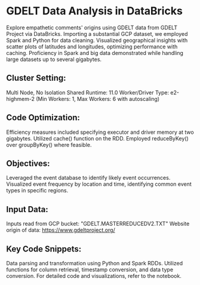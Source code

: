 # GDELT Data Analysis in DataBricks

Explore empathetic comments' origins using GDELT data from GDELT Project via DataBricks. Importing a substantial GCP dataset, we employed Spark and Python for data cleaning. Visualized geographical insights with scatter plots of latitudes and longitudes, optimizing performance with caching. Proficiency in Spark and big data demonstrated while handling large datasets up to several gigabytes.

## Cluster Setting:
Multi Node, No Isolation Shared
Runtime: 11.0
Worker/Driver Type: e2-highmem-2
(Min Workers: 1, Max Workers: 6 with autoscaling)

## Code Optimization:
Efficiency measures included specifying executor and driver memory at two gigabytes. Utilized cache() function on the RDD. Employed reduceByKey() over groupByKey() where feasible.

## Objectives:
Leveraged the event database to identify likely event occurrences. Visualized event frequency by location and time, identifying common event types in specific regions.

## Input Data:
Inputs read from GCP bucket: "GDELT.MASTERREDUCEDV2.TXT"
Website origin of data: https://www.gdeltproject.org/

## Key Code Snippets:

Data parsing and transformation using Python and Spark RDDs.
Utilized functions for column retrieval, timestamp conversion, and data type conversion.
For detailed code and visualizations, refer to the notebook.
